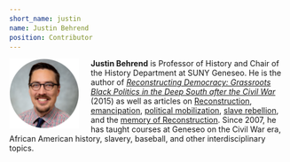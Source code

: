 ```yaml
---
short_name: justin
name: Justin Behrend
position: Contributor
---
```

<img src="/images/behrend.png" alt="Justin Behrend" style="width:25%;float:left;padding-right:1.5em;" />

**Justin Behrend** is Professor of History and Chair of the History Department at SUNY Geneseo. He is the author of *[Reconstructing Democracy: Grassroots Black Politics in the Deep South after the Civil War](https://ugapress.org/book/9780820351421/reconstructing-democracy/)* (2015) as well as articles on [Reconstruction](https://books.google.com/books?id=aSE6DwAAQBAJ&pg=PR7&lpg=PR7&dq=justin+behrend+neighbor+against+neighbor&source=bl&ots=XtSJaNVNtR&sig=ACfU3U1shAvNFBmjSC1wJJygLsjr-gASeA&hl=en&sa=X&ved=2ahUKEwiYp_L69ZHvAhWYKM0KHVXQAR8Q6AEwEnoECAwQAw#v=onepage&q=justin%20behrend%20neighbor%20against%20neighbor&f=false), [emancipation](https://www.cambridge.org/core/books/rethinking-american-emancipation/fear-of-reenslavement-black-political-mobilization-in-response-to-the-waning-of-reconstruction/697075A170EA3E8E6913D55E2B362537), [political mobilization](https://chicago.universitypressscholarship.com/view/10.7208/chicago/9780226300344.001.0001/upso-9780226300177-chapter-8), [slave rebellion](https://www.jstor.org/stable/27919386), and the [memory of Reconstruction](https://www.journals.uchicago.edu/doi/abs/10.5323/jafriamerhist.97.4.0427?mobileUi=0). Since 2007, he has taught courses at Geneseo on the Civil War era, African American history, slavery, baseball, and other interdisciplinary topics. 
